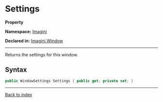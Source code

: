 # Settings

**Property**

**Namespace:** [Imagini](Imagini.md)

**Declared in:** [Imagini.Window](Imagini.Window.md)

------



Returns the settings for this window.


## Syntax

```csharp
public WindowSettings Settings { public get; private set; }
```

------

[Back to index](index.md)